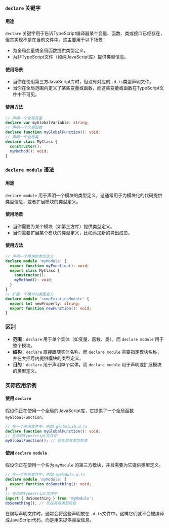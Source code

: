 ### `declare` 关键字

#### 用途

`declare` 关键字用于告诉TypeScript编译器某个变量、函数、类或接口已经存在，但其实现不是在当前文件中。这主要用于以下场景：

- 为全局变量或全局函数提供类型定义。
- 为非TypeScript文件（如纯JavaScript库）提供类型信息。

#### 使用场景

- 当你在使用第三方JavaScript库时，但没有对应的 `.d.ts`类型声明文件。
- 当你在全局范围内定义了某些变量或函数，而这些变量或函数在TypeScript文件中不可见。

#### 使用方法

```typescript
// 声明一个全局变量
declare var myGlobalVariable: string;
// 声明一个全局函数
declare function myGlobalFunction(): void;
// 声明一个全局类
declare class MyClass {
  constructor();
  myMethod(): void;
}
```

### `declare module` 语法

#### 用途

`declare module` 用于声明一个模块的类型定义，这通常用于为模块化的代码提供类型信息，或者扩展模块的类型定义。

#### 使用场景

- 当你需要为某个模块（如第三方库）提供类型定义。
- 当你需要扩展某个模块的类型定义，比如添加新的导出成员。

#### 使用方法

```typescript
// 声明一个模块的类型定义
declare module 'myModule' {
  export function myFunction(): void;
  export class MyClass {
    constructor();
    myMethod(): void;
  }
}
// 扩展一个模块的类型定义
declare module 'someExistingModule' {
  export let newProperty: string;
  export function newFunction(): void;
}
```

### 区别

- **范围**：`declare` 用于单个实体（如变量、函数、类），而 `declare module` 用于整个模块。
- **结构**：`declare` 直接跟随实体名称，而 `declare module` 需要指定模块名称，并在大括号内提供模块的类型定义。
- **目的**：`declare` 用于声明单个实体，而 `declare module` 用于声明或扩展模块的类型定义。

### 实际应用示例

#### 使用 `declare`

假设你正在使用一个全局的JavaScript库，它提供了一个全局函数 `myGlobalFunction`。

```typescript
// 在一个声明文件中，例如 globalLib.d.ts
declare function myGlobalFunction(): void;
// 在你的TypeScript文件中
myGlobalFunction(); // 现在具有类型检查
```

#### 使用 `declare module`

假设你正在使用一个名为 `myModule` 的第三方模块，并且需要为它提供类型定义。

```typescript
// 在一个声明文件中，例如 myModule.d.ts
declare module 'myModule' {
  export function doSomething(): void;
}
// 在你的TypeScript文件中
import { doSomething } from 'myModule';
doSomething(); // 现在具有类型检查
```

在编写声明文件时，通常会将这些声明放在 `.d.ts`文件中，这样它们就不会被编译成JavaScript代码，而是用来提供类型信息。
